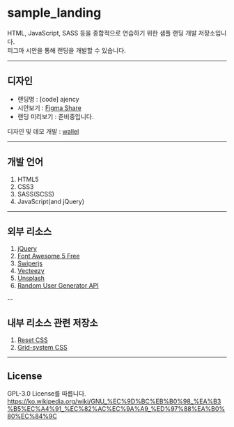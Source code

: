 # sample_landing

HTML, JavaScript, SASS 등을 종합적으로 연습하기 위한 샘플 랜딩 개발 저장소입니다.<br>
피그마 시안을 통해 랜딩을 개발할 수 있습니다.

---

## 디자인

- 랜딩명 : [code] ajency
- 시안보기 : [Figma Share](https://www.figma.com/file/Uv57BQbzSSKoixVRVLpw7M/coding-agency?node-id=0%3A1)
- 랜딩 미리보기 : 준비중입니다.

디자인 및 데모 개발 : [wallel](https://wallel.com)

---

## 개발 언어

1. HTML5
2. CSS3
3. SASS(SCSS)
4. JavaScript(and jQuery)

---

## 외부 리소스

1. [jQuery](https://jquery.com)
2. [Font Awesome 5 Free](https://fontawesome.com)
3. [Swiperjs](https://swiperjs.com)
4. [Vecteezy](https://www.vecteezy.com/free-vector/website)
5. [Unsplash](https://unsplash.com/)
6. [Random User Generator API](https://randomuser.me)

--

## 내부 리소스 관련 저장소

1. [Reset CSS](https://github.com/kty0529/Reset-CSS)
2. [Grid-system CSS](https://github.com/kty0529/SASS-Flex-Grid)

---

## License

GPL-3.0 License를 따릅니다.<br>
https://ko.wikipedia.org/wiki/GNU_%EC%9D%BC%EB%B0%98_%EA%B3%B5%EC%A4%91_%EC%82%AC%EC%9A%A9_%ED%97%88%EA%B0%80%EC%84%9C
